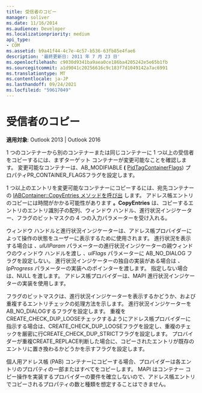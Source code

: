 ```yaml
---
title: 受信者のコピー
manager: soliver
ms.date: 11/16/2014
ms.audience: Developer
ms.localizationpriority: medium
api_type:
- COM
ms.assetid: b9a41f44-4c7e-4c57-b536-63fb85e4fae6
description: '最終更新日: 2011 年 7 月 23 日'
ms.openlocfilehash: c9030d9341ba9aea0ce186ba4205242e5e65b1fb
ms.sourcegitcommit: a1d9041c20256616c9c183f7d1049142a7ac6991
ms.translationtype: MT
ms.contentlocale: ja-JP
ms.lasthandoff: 09/24/2021
ms.locfileid: "59617049"
---
```

# <a name="copying-a-recipient"></a>受信者のコピー

  
  
**適用対象**: Outlook 2013 | Outlook 2016 
  
1 つのコンテナーから別のコンテナーまたは同じコンテナーに 1 つ以上の受信者をコピーするには、まずターゲット コンテナーが変更可能なことを確認します。 変更可能なコンテナーは、AB_MODIFIABLE **(** [PidTagContainerFlags](pidtagcontainerflags-canonical-property.md)) プロパティPR_CONTAINER_FLAGSフラグを設定します。
  
1 つ以上のエントリを変更可能なコンテナーにコピーするには、宛先コンテナーの [IABContainer::CopyEntries メソッドを呼び出](iabcontainer-copyentries.md) します。 アドレス帳エントリのコピーには時間がかかる可能性があります **。CopyEntries** は、コピーするエントリのエントリ識別子の配列、ウィンドウ ハンドル、進行状況インジケーター、フラグのビットマスクの 4 つの入力パラメーターを受け入れる。 
  
ウィンドウ ハンドルと進行状況インジケーターは、アドレス帳プロバイダーによって操作の状態をユーザーに表示するために使用されます。 進行状況を表示する場合は  _、ulUIParam_ パラメーターの進行状況インジケーターの親ウィンドウのウィンドウ ハンドルを渡し  _、ulFlags_ パラメーターに AB_NO_DIALOG フラグを設定しない。 進行状況インジケーターの独自の実装がある場合は  _、lpProgress_ パラメーターの実装へのポインターを渡します。 指定しない場合は、NULL を渡します。 アドレス帳プロバイダーは、MAPI 進行状況インジケーターの実装を使用します。 
  
フラグのビットマスクは、進行状況インジケーターを表示するかどうか、および重複するエントリチェックの処理方法を示します。 進行状況インジケーターをAB_NO_DIALOGするフラグを設定します。 重複をCREATE_CHECK_DUP_LOOSEチェックするようにアドレス帳プロバイダーに指示する場合は、CREATE_CHECK_DUP_LOOSEフラグを設定し、重複のチェックを厳密に行CREATE_CHECK_DUP_STRICTフラグを設定します。 プロバイダーが重複CREATE_REPLACE判断した場合に、コピーされたエントリが既存のエントリに置き換わるかどうかを示すフラグを設定します。 
  
個人用アドレス帳 (PAB) コンテナーにコピーする場合、プロバイダーは各エントリのプロパティの一部またはすべてをコピーします。 MAPI はコンテナー コピー操作を実装するプロバイダーの要件を確立しないので、アドレス帳エントリでコピーされるプロパティの数と種類を想定することはできません。
  

